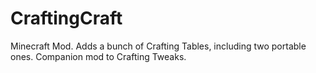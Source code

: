 # CraftingCraft
Minecraft Mod. Adds a bunch of Crafting Tables, including two portable ones. Companion mod to Crafting Tweaks.